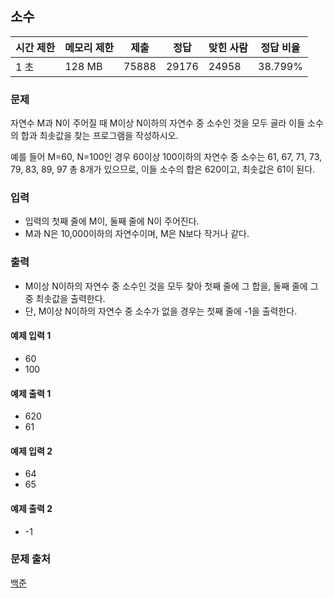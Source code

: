 ## 소수
 
|시간 제한|	메모리 제한|	제출|	정답|	맞힌 사람|	정답 비율|
|---|---|---|---|---|---|
|1 초|	128 MB|	75888|	29176|	24958|	38.799%|

### 문제
자연수 M과 N이 주어질 때 M이상 N이하의 자연수 중 소수인 것을 모두 골라 이들 소수의 합과 최솟값을 찾는 프로그램을 작성하시오.

예를 들어 M=60, N=100인 경우 60이상 100이하의 자연수 중 소수는 61, 67, 71, 73, 79, 83, 89, 97 총 8개가 있으므로, 이들 소수의 합은 620이고, 최솟값은 61이 된다.

### 입력
- 입력의 첫째 줄에 M이, 둘째 줄에 N이 주어진다.
- M과 N은 10,000이하의 자연수이며, M은 N보다 작거나 같다.

### 출력
- M이상 N이하의 자연수 중 소수인 것을 모두 찾아 첫째 줄에 그 합을, 둘째 줄에 그 중 최솟값을 출력한다. 
- 단, M이상 N이하의 자연수 중 소수가 없을 경우는 첫째 줄에 -1을 출력한다.

#### 예제 입력 1 
- 60
- 100
#### 예제 출력 1 
- 620
- 61
#### 예제 입력 2 
- 64
- 65
#### 예제 출력 2 
- -1

### 문제 출처
[백준](https://www.acmicpc.net/problem/2581)